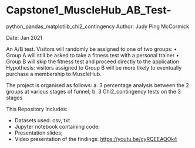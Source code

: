 # Capstone1_MuscleHub_AB_Test-
python_pandas_matplotlib_chi2_contingency
Author: Judy Ping McCormick

Date: Jan 2021

An A/B test. Visitors will randomly be assigned to one of two groups:
•	Group A will still be asked to take a fitness test with a personal trainer
•	Group B will skip the fitness test and proceed directly to the application
Hypothesis: visitors assigned to Group B will be more likely to eventually purchase a membership to MuscleHub.

The project is organised as follows:
a.	3 percentage analysis between the 2 groups at various stages of funnel;
b.	3 Chi2_contingency tests on the 3 stages

This Repository Includes:
-	Datasets used: csv, txt
-	Jupyter notebook containing code;
-	Presentation slides;
-	Video presentation of the findings: https://youtu.be/cyRQEEAQOk4
